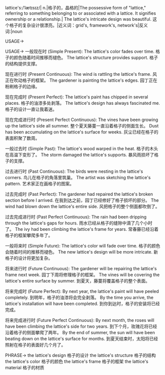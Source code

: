lattice's:/ˈlætɪsɪz/| n.|格子的，晶格的|The possessive form of "lattice," referring to something belonging to or associated with a lattice.  It signifies ownership or a relationship.| The lattice's intricate design was beautiful.  这个格子的复杂设计很漂亮。|近义词：grid's, framework's, network's|反义词:|noun

USAGE->

USAGE->
一般现在时 (Simple Present):
The lattice's color fades over time. 格子的颜色随着时间推移而褪色。
The lattice's structure provides support. 格子的结构提供支撑。

现在进行时 (Present Continuous):
The wind is rattling the lattice's frame. 风正在吹动格子的框架。
The gardener is painting the lattice's edges. 园丁正在粉刷格子的边缘。

现在完成时 (Present Perfect):
The lattice's paint has chipped in several places. 格子的油漆多处剥落。
The lattice's design has always fascinated me. 格子的设计一直让我着迷。

现在完成进行时 (Present Perfect Continuous):
The vines have been growing up the lattice's side all summer. 整个夏天藤蔓一直沿着格子的侧面生长。
Dust has been accumulating on the lattice's surface for weeks. 灰尘已经在格子的表面积聚了数周。

一般过去时 (Simple Past):
The lattice's wood warped in the heat. 格子的木头在高温下变形了。
The storm damaged the lattice's supports.  暴风雨损坏了格子的支撑。

过去进行时 (Past Continuous):
The birds were nesting in the lattice's corners. 鸟儿在格子的角落里筑巢。
The artist was sketching the lattice's pattern. 艺术家正在画格子的图案。

过去完成时 (Past Perfect):
The gardener had repaired the lattice's broken section before I arrived. 在我到达之前，园丁已经修好了格子损坏的部分。
The wind had blown down the lattice's entire side. 风把格子的整个侧面都吹倒了。

过去完成进行时 (Past Perfect Continuous):
The rain had been dripping through the lattice's gaps for hours. 雨水已经从格子的缝隙中滴了几个小时了。
The ivy had been climbing the lattice's frame for years.  常春藤已经沿着格子的框架攀爬多年了。

一般将来时 (Simple Future):
The lattice's color will fade over time. 格子的颜色会随着时间的推移而褪色。
The new lattice's design will be more intricate. 新格子的设计将更加复杂。

将来进行时 (Future Continuous):
The gardener will be repairing the lattice's frame next week. 园丁下周将修理格子的框架。
The vines will be covering the lattice's entire surface by summer.  到夏天，藤蔓将覆盖格子的整个表面。

将来完成时 (Future Perfect):
By next year, the lattice's paint will have peeled completely. 到明年，格子的油漆将会完全剥落。
By the time you arrive, the lattice's installation will have been completed.  到你到达时，格子的安装将已经完成。

将来完成进行时 (Future Perfect Continuous):
By next month, the roses will have been climbing the lattice's side for two years. 到下个月，玫瑰花将已经沿着格子的侧面攀爬了两年。
By the end of summer, the sun will have been beating down on the lattice's surface for months. 到夏天结束时，太阳将已经照射在格子的表面好几个月了。


PHRASE->
the lattice's design 格子的设计
the lattice's structure 格子的结构
the lattice's color 格子的颜色
the lattice's frame 格子的框架
the lattice's material 格子的材质